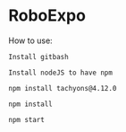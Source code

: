 # RoboExpo

How to use:

    Install gitbash

    Install nodeJS to have npm

    npm install tachyons@4.12.0

    npm install

    npm start
